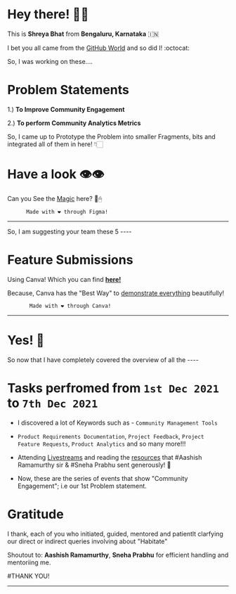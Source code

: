 
# 

# Hey there! 👋🏻

This is **Shreya Bhat** from **Bengaluru, Karnataka** :india:

I bet you all came from the [GitHub World](https://github.com/shreya-gb) and so did I! :octocat:

So, I was working on these....


# Problem Statements

1.) <b> To Improve Community Engagement </b>


2.) <b> To perform Community Analytics Metrics </b>



So, I came up to Prototype the Problem into smaller Fragments, bits and integrated all of them in here! 👇🏻

# Have a look 👁👁


Can you See the [Magic](https://www.figma.com/file/0fdjeXtIhWlYKZ9sfaNrPT/100-Features?node-id=0%3A1) here? 🚀🖱

          Made with ❤ through Figma!
          
---

So, I am suggesting your team these 5 ----

# Feature Submissions

Using Canva! Which you can find <b>[here!](https://sawolabs.notion.site/How-To-Submit-Feature-Requests-and-Code-a239b0e59e454e90bdf810ba7511570e)</b>

Because, Canva has the "Best Way" to [demonstrate everything](https://www.canva.com/design/DAEx1PiywRg/W29vHukjx4rr-afE7DP5Ow/watch?utm_content=DAEx1PiywRg&utm_campaign=designshare&utm_medium=link&utm_source=sharebutton) beautifully!


           Made with ❤ through Canva!
          
---



# Yes! 🎊


So now that I have completely covered the overview of all the ----

# Tasks perfromed from ```1st Dec 2021``` to ```7th Dec 2021```

- I discovered a lot of Keywords such as - ```Community Management Tools```

- ```Product Requirements Documentation```, ```Project Feedback```, ```Project Feature Requests```, ```Product Analytics``` and so many more!!!

- Attending [Livestreams](https://www.youtube.com/watch?v=IjXdbU0Cb4U) and reading the [resources](https://sawolabs.notion.site/sawolabs/100-Days-of-Feature-Requests-Resource-Base-295fa03b54ae4af381d37abb4e32753b) that #Aashish Ramamurthy sir & #Sneha Prabhu sent generously! 🎉

- Now, these are the series of events that show "Community Engagement"; i.e our 1st Problem statement.



# Gratitude

I thank, each of you who initiated, guided, mentored and patientlt clarfying our direct or indirect queries involving about "Habitate"

Shoutout to: **Aashish Ramamurthy**, **Sneha Prabhu**  for efficient handling and mentoriing me.


#THANK YOU!

---
